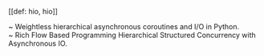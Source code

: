 [[def: hio, hio]]

~ Weightless hierarchical asynchronous coroutines and I/O in Python.  
~ Rich Flow Based Programming Hierarchical Structured Concurrency with Asynchronous IO.

